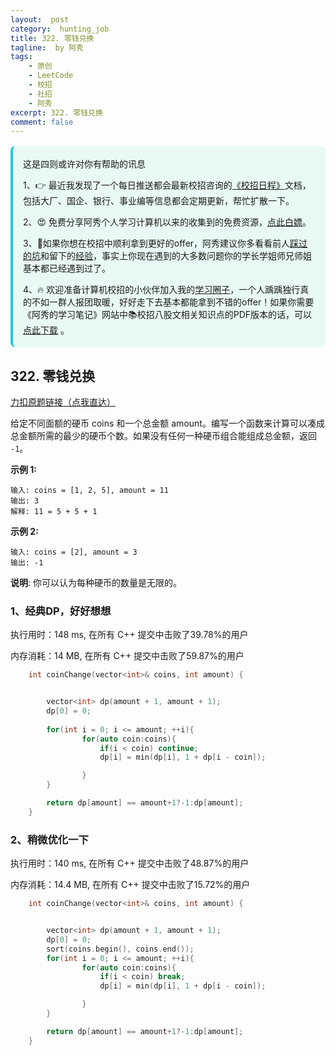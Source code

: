 ```yaml
---
layout:  post
category:  hunting_job
title: 322. 零钱兑换
tagline:  by 阿秀
tags:
    - 原创
    - LeetCode
    - 校招
    - 社招
    - 阿秀
excerpt: 322. 零钱兑换
comment: false
---
```






<div style="border-color: #24C6DC;
            background-color: #e9f9f3;         
            margin: 1rem 0;
        padding: .25rem 1rem;
        border-left-width: .3rem;
        border-left-style: solid;
        border-radius: .5rem;
        color: inherit;">
  <p>这是四则或许对你有帮助的讯息</p>
  <p>1、👉 最近我发现了一个每日推送都会最新校招咨询的<a style="text-decoration: underline" href="https://flowus.cn/ee50d5eb-3cd5-4f74-880e-95b215dd4ff2" target="_blank">《校招日程》</a>文档，包括大厂、国企、银行、事业编等信息都会定期更新，帮忙扩散一下。</p>  
  <p>2、😍
    免费分享阿秀个人学习计算机以来的收集到的免费资源，<a style="text-decoration: underline" href="/notes/07-resources/01-free/01-introduce.html" target="_blank">点此白嫖</a>。
  </p>
  <p>3、🚀如果你想在校招中顺利拿到更好的offer，阿秀建议你多看看前人<a style="text-decoration: underline" href="https://www.yuque.com/tuobaaxiu/httmmc/npg1k81zeq4wfpyz" target="_blank">踩过的坑</a>和留下的<a style="text-decoration: underline"  target="_blank" href="https://www.yuque.com/tuobaaxiu/httmmc/gge9ppd0mbu2d3dp">经验</a>，事实上你现在遇到的大多数问题你的学长学姐师兄师姐基本都已经遇到过了。
  </p>
  <p>4、🔥 欢迎准备计算机校招的小伙伴加入我的<a  style="text-decoration: underline" href="https://www.yuque.com/tuobaaxiu/httmmc/xg0otqvc17wfx4u9" target="_blank">学习圈子</a>，一个人踽踽独行真的不如一群人报团取暖，好好走下去基本都能拿到不错的offer！如果你需要《阿秀的学习笔记》网站中📚︎校招八股文相关知识点的PDF版本的话，可以<a style="text-decoration: underline" href="/notes/08-other/02-question.html#_5、如何下载阿秀的学习笔记内容pdf版本" target="_blank">点此下载</a> 。</p>   </div>




## 322. 零钱兑换

[力扣原题链接（点我直达）](https://leetcode-cn.com/problems/coin-change/)

给定不同面额的硬币 coins 和一个总金额 amount。编写一个函数来计算可以凑成总金额所需的最少的硬币个数。如果没有任何一种硬币组合能组成总金额，返回 `-1`。

 

**示例 1:**

```
输入: coins = [1, 2, 5], amount = 11
输出: 3 
解释: 11 = 5 + 5 + 1
```

**示例 2:**

```
输入: coins = [2], amount = 3
输出: -1
```

 

**说明**:
你可以认为每种硬币的数量是无限的。



### 1、经典DP，好好想想



执行用时：148 ms, 在所有 C++ 提交中击败了39.78%的用户

内存消耗：14 MB, 在所有 C++ 提交中击败了59.87%的用户

~~~cpp
    int coinChange(vector<int>& coins, int amount) {


        vector<int> dp(amount + 1, amount + 1);
        dp[0] = 0;
       
        for(int i = 0; i <= amount; ++i){
                for(auto coin:coins){
                    if(i < coin) continue;
                    dp[i] = min(dp[i], 1 + dp[i - coin]);

                }
        }

        return dp[amount] == amount+1?-1:dp[amount];
    }
~~~





### 2、稍微优化一下

执行用时：140 ms, 在所有 C++ 提交中击败了48.87%的用户

内存消耗：14.4 MB, 在所有 C++ 提交中击败了15.72%的用户

~~~cpp
    int coinChange(vector<int>& coins, int amount) {


        vector<int> dp(amount + 1, amount + 1);
        dp[0] = 0;
        sort(coins.begin(), coins.end());       
        for(int i = 0; i <= amount; ++i){
                for(auto coin:coins){
                    if(i < coin) break;
                    dp[i] = min(dp[i], 1 + dp[i - coin]);

                }
        }

        return dp[amount] == amount+1?-1:dp[amount];
    }
~~~

<p id="等差数列划分"></p>




